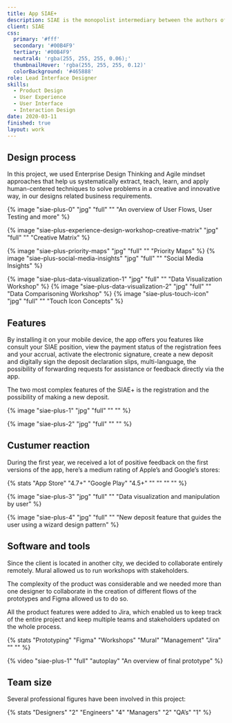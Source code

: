 ```yaml
---
title: App SIAE+
description: SIAE is the monopolist intermediary between the authors of musical tracks and consumers, managing the economic aspects and the distribution of money from royalties of Italian-copyrighted music to authors. I collaborated with them in the creation of the first app SIAE+ that supports all the major services of the company.
client: SIAE
css:
  primary: '#fff'
  secondary: '#00B4F9'
  tertiary: '#00B4F9'
  neutral4: 'rgba(255, 255, 255, 0.06);'
  thumbnailHover: 'rgba(255, 255, 255, 0.12)'
  colorBackground: '#465888'
role: Lead Interface Designer
skills:
  - Product Design
  - User Experience
  - User Interface
  - Interaction Design
date: 2020-03-11
finished: true
layout: work
---
```


## Design process

In this project, we used Enterprise Design Thinking and Agile mindset approaches that help us systematically extract, teach, learn, and apply human-centered techniques to solve problems in a creative and innovative way, in our designs related business requirements.

{% image "siae-plus-0" "jpg" "full" "" "An overview of User Flows, User Testing and more" %}

{% image "siae-plus-experience-design-workshop-creative-matrix" "jpg" "full" "" "Creative Matrix" %}

{% image "siae-plus-priority-maps" "jpg" "full" "" "Priority Maps" %}
{% image "siae-plus-social-media-insights" "jpg" "full" "" "Social Media Insights" %}

{% image "siae-plus-data-visualization-1" "jpg" "full" "" "Data Visualization Workshop" %}
{% image "siae-plus-data-visualization-2" "jpg" "full" "" "Data Comparisoning Workshop" %}
{% image "siae-plus-touch-icon" "jpg" "full" "" "Touch Icon Concepts" %}


## Features

By installing it on your mobile device, the app offers you features like consult your SIAE position, view the payment status of the registration fees and your accrual, activate the electronic signature, create a new deposit and digitally sign the deposit declaration slips, multi-language, the possibility of forwarding requests for assistance or feedback directly via the app.

The two most complex features of the SIAE+ is the registration and the possibility of making a new deposit.

{% image "siae-plus-1" "jpg" "full" "" "" %}

{% image "siae-plus-2" "jpg" "full" "" "" %}

## Custumer reaction

During the first year, we received a lot of positive feedback on the first versions of the app, here’s a medium rating of Apple’s and Google’s stores:

{% stats "App Store" "4.7+" "Google Play" "4.5+" "" "" "" "" %}

{% image "siae-plus-3" "jpg" "full" "" "Data visualization and manipulation by user" %}

{% image "siae-plus-4" "jpg" "full" "" "New deposit feature that guides the user using a wizard design pattern" %}

## Software and tools

Since the client is located in another city, we decided to collaborate entirely remotely. Mural allowed us to run workshops with stakeholders.

The complexity of the product was considerable and we needed more than one designer to collaborate in the creation of different flows of the prototypes and Figma allowed us to do so. 

All the product features were added to Jira, which enabled us to keep track of the entire project and keep multiple teams and stakeholders updated on the whole process.

{% stats "Prototyping" "Figma" "Workshops" "Mural" "Management" "Jira" "" "" %}

{% video "siae-plus-1" "full" "autoplay" "An overview of final prototype" %}

## Team size

Several professional figures have been involved in this project:

{% stats "Designers" "2" "Engineers" "4" "Managers" "2" "QA’s" "1" %}